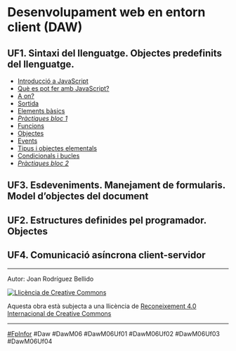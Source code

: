 Desenvolupament web en entorn client (DAW)
================================

UF1. Sintaxi del llenguatge. Objectes predefinits del llenguatge.
-------------------------------
* [Introducció a JavaScript](IntroduccioJavaScript.md)
* [Què es pot fer amb JavaScript?](QueEsPotFer.md)
* [A on?](AOn.md)
* [Sortida](Sortida.md)
* [Elements bàsics](ElementsBasics.md)
* [*Pràctiques bloc 1*](Practiques1.md)
* [Funcions](Funcions.md)
* [Objectes](Objectes.md)
* [Events](Events.md)
* [Tipus i objectes elementals](TipusIObjectesElementals.md)
* [Condicionals i bucles](CondicionalsIBucles.md)
* [*Pràctiques bloc 2*](Practiques2.md)

UF3. Esdeveniments. Manejament de formularis. Model d’objectes del document
----------------------------

UF2. Estructures definides pel programador. Objectes
---------------------------

UF4. Comunicació asíncrona client-servidor
---------------------


---

Autor: Joan Rodríguez Bellido

<a rel="license" href="http://creativecommons.org/licenses/by/4.0/"><img alt="Llicència de Creative Commons" style="border-width:0" src="https://i.creativecommons.org/l/by/4.0/88x31.png" /></a>

Aquesta obra està subjecta a una llicència de <a rel="license" href="http://creativecommons.org/licenses/by/4.0/">Reconeixement 4.0 Internacional de Creative Commons</a>

---

[#FpInfor](https://github.com/ProfesInformatica/FpInfor) #Daw #DawM06 #DawM06Uf01 #DawM06Uf02 #DawM06Uf03 #DawM06Uf04
